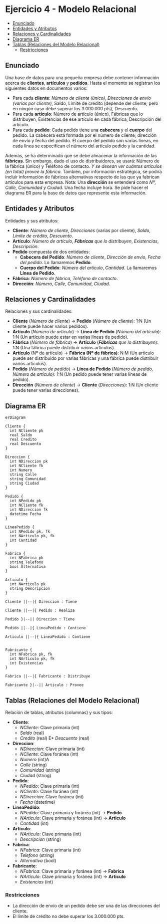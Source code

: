 # Ejercicio 4 - Modelo Relacional

<!-- toc -->

* [Enunciado](#enunciado)
* [Entidades y Atributos](#entidades-y-atributos)
* [Relaciones y Cardinalidades](#relaciones-y-cardinalidades)
* [Diagrama ER](#diagrama-er)
* [Tablas (Relaciones del Modelo Relacional)](#tablas-relaciones-del-modelo-relacional)
  * [Restricciones](#restricciones)

<!-- tocstop -->

## Enunciado

Una base de datos para una pequeña empresa debe contener información acerca de **clientes**, **artículos** y **pedidos**. Hasta el momento se registran los siguientes datos en documentos varios:

* Para cada **cliente**: _Número de cliente (único)_, _Direcciones de envío (varias por cliente)_, Saldo, Límite de crédito (depende del cliente, pero en ningún caso debe superar los 3.000.000 pts), Descuento.
* Para cada **artículo**: Número de artículo (único), Fábricas que lo distribuyen, Existencias de ese artículo en cada fábrica, Descripción del artículo.
* Para cada **pedido**: Cada pedido tiene una **cabecera** y el **cuerpo** del pedido. La cabecera está formada por el número de cliente, dirección de envío y fecha del pedido. El cuerpo del pedido son varias líneas, en cada línea se especifican el número del artículo pedido y la cantidad.

Además, se ha determinado que se debe almacenar la información de las **fábricas**. Sin embargo, dado el uso de distribuidores, se usará: Número de la fábrica (único) y Teléfono de contacto. _Y se desean ver cuántos artículos (en total) provee la fábrica_. También, por información estratégica, se podría incluir información de fábricas alternativas respecto de las que ya fabrican artículos para esta empresa. Nota: Una **dirección** se entenderá como _Nº, Calle, Comunidad y Ciudad_. Una fecha incluye hora. Se pide hacer el diagrama ER para la base de datos que represente esta información.

## Entidades y Atributos

Entidades y sus atributos:

* **Cliente**: _Número de cliente_, _Direcciones_ (varias por cliente), _Saldo_, _Límite de crédito_, _Descuento_.
* **Artículo**: _Número de artículo_, _**Fábricas** que lo distribuyen_, _Existencias_, _Descripción_.
* **Pedido** compuesta de dos entidades:
  * **Cabecera del Pedido**: _Número de cliente_, _Dirección de envío_, _Fecha del pedido_. Lo llamaremos **Pedido**.
  * **Cuerpo del Pedido**: _Número del artículo_, _Cantidad_. La llamaremos **Línea de Pedido**.
* **Fábrica**: _Número de fábrica_, _Teléfono de contacto_.
* **Dirección**: _Número_, _Calle_, _Comunidad_, _Ciudad_.

## Relaciones y Cardinalidades

Relaciones y sus cardinalidades:

* **Cliente** (_Número de cliente_) &rarr; **Pedido** (_Número de cliente_): 1:N (Un cliente puede hacer varios pedidos).
* **Artículo** (_Número de artículo_) &rarr; **Línea de Pedido** (_Número del artículo_): 1:N (Un artículo puede estar en varias líneas de pedido).
* **Fábrica** (_Número de fábrica_) &rarr; **Artículo** (_**Fábricas** que lo distribuyen_): 1:N (Una fábrica puede distribuir varios artículos).
* **Artículo** (Nº de artículo) &rarr; **Fábrica (Nº de fábrica)**: N:M (Un artículo puede ser distribuido por varias fábricas y una fábrica puede distribuir varios artículos).
* **Pedido** (_Número de pedido_) &rarr; **Línea de Pedido** (_Número de pedido, Número de artículo_): 1:N (Un pedido puede tener varias líneas de pedido).
* **Dirección** (_Número de cliente_) &rarr; **Cliente** (_Direcciones_): 1:N (Un cliente puede tener varias direcciones).

## Diagrama ER

```mermaid
erDiagram

Cliente {
  int NCliente pk
  real Saldo
  real Credito
  real Descuento
}

Direccion {
  int NDireccion pk
  int NCliente fk
  int Numero
  string Calle
  string Comunidad
  string Ciudad
}

Pedido {
  int NPedido pk
  int NCliente fk
  int NDireccion fk
  datetime Fecha
}

LineaPedido {
  int NPedido pk, fk
  int NArticulo pk, fk
  int Cantidad
}

Fabrica {
  int NFabrica pk
  string Telefono
  bool Alternativa
}

Articulo {
  int NArticulo pk
  string Descripcion
}

Cliente ||--|{ Direccion : Tiene

Cliente ||--|{ Pedido : Realiza

Pedido }|--|| Direccion : Tiene

Pedido ||--|{ LineaPedido : Contiene

Articulo ||--|{ LineaPedido : Contiene


Fabricante {
  int NFabrica pk, fk
  int NArticulo pk, fk
  int Existencias
}

Fabrica ||--|{ Fabricante : Distribuye

Fabricante }|--|| Articulo : Provee

```

## Tablas (Relaciones del Modelo Relacional)

Relación de tablas, atributos (columnas) y sus tipos:

* **Cliente**:
  * _NCliente_: Clave primaria (int)
  * _Saldo_ (real)
  * _Credito_ (real)
  E* _Descuento_ (real)
* **Direccion**:
  * _NDireccion_: Clave primaria (int)
  * _NCliente_: Clave foránea (int)
  * _Numero_ (int)A
  * _Calle_ (string)
  * _Comunidad_ (string)
  * _Ciudad_ (string)
* **Pedido**:
  * _NPedido_: Clave primaria (int)
  * _NCliente_: Clave foránea (int)
  * _NDireccion_: Clave foránea (int)
  * _Fecha_ (datetime)
* **LineaPedido**:
  * _NPedido_: Clave primaria y foránea (int) &rarr; **Pedido**
  * _NArticulo_: Clave primaria y foránea (int) &rarr; **Articulo**
  * _Cantidad_ (int)
* **Articulo**:
  * _NArticulo_: Clave primaria (int)
  * _Descripcion_ (string)
* **Fabrica**:
  * _NFabrica_: Clave primaria (int)
  * _Telefono_ (string)
  * _Alternativa_ (bool)
* **Fabricante**:
  * _NFabrica_: Clave primaria y foránea (int) &rarr; **Fabrica**
  * _NArticulo_: Clave primaria y foránea (int) &rarr; **Articulo**
  * _Existencias_ (int)

### Restricciones

* La dirección de envío de un pedido debe ser una de las direcciones del cliente.
* El límite de crédito no debe superar los 3.000.000 pts.
